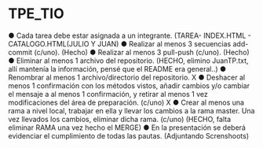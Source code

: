 # TPE_TIO

● Cada tarea debe estar asignada a un integrante. (TAREA- INDEX.HTML - CATALOGO.HTML(JULIO Y JUAN)
● Realizar al menos 3 secuencias add-commit (c/uno). (Hecho)
● Realizar al menos 3 pull-push (c/uno). (Hecho)
● Eliminar al menos 1 archivo del repositorio. (HECHO, elimino JuanTP.txt, allí mantenía la información, pensé que el README era general..)
● Renombrar al menos 1 archivo/directorio del repositorio. X
● Deshacer al menos 1 confirmación con los métodos vistos, añadir cambios y/o
cambiar el mensaje a al menos 1 confirmación, y retirar al menos 1 vez
modificaciones del área de preparación. (c/uno) X
● Crear al menos una rama a nivel local, trabajar en ella y llevar los cambios a la
rama master. Una vez llevados los cambios, eliminar dicha rama. (c/uno) (HECHO, falta eliminar RAMA una vez hecho el MERGE)
● En la presentación se deberá evidenciar el cumplimiento de todas las pautas. (Adjuntando Screnshoots)
